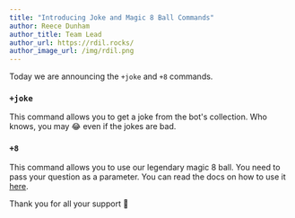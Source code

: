 ```yaml
---
title: "Introducing Joke and Magic 8 Ball Commands"
author: Reece Dunham
author_title: Team Lead
author_url: https://rdil.rocks/
author_image_url: /img/rdil.png
---
```


Today we are announcing the `+joke` and `+8` commands.

<!--truncate-->

### `+joke`

This command allows you to get a joke from the bot's collection. Who knows, you may :joy: even if the jokes are bad.

### `+8`

This command allows you to use our legendary magic 8 ball. You need to pass your question as a parameter.
You can read the docs on how to use it [here](/docs/commands#fun).

Thank you for all your support :pray:

